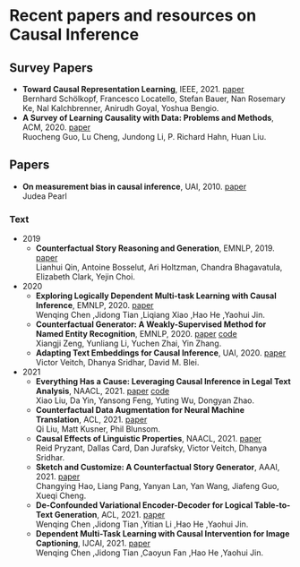 # Recent papers and resources on Causal Inference
## Survey Papers
* **Toward Causal Representation Learning**, IEEE, 2021. [paper](https://ieeexplore.ieee.org/abstract/document/9363924)\
  Bernhard Schölkopf, Francesco Locatello, Stefan Bauer, Nan Rosemary Ke, Nal Kalchbrenner, Anirudh Goyal, Yoshua Bengio.
* **A Survey of Learning Causality with Data: Problems and Methods**, ACM, 2020. [paper](https://arxiv.org/abs/1809.09337)\
  Ruocheng Guo, Lu Cheng, Jundong Li, P. Richard Hahn, Huan Liu.
## Papers
* **On measurement bias in causal inference**, UAI, 2010. [paper](http://ftp.cs.ucla.edu/pub/stat_ser/r357.pdf)\
Judea Pearl
### Text
- 2019
  * **Counterfactual Story Reasoning and Generation**, EMNLP, 2019. [paper](https://arxiv.org/pdf/1909.04076.pdf)\
  Lianhui Qin, Antoine Bosselut, Ari Holtzman, Chandra Bhagavatula, Elizabeth Clark, Yejin Choi.
- 2020
  * **Exploring Logically Dependent Multi-task Learning with Causal Inference**, EMNLP, 2020. [paper](https://aclanthology.org/2020.emnlp-main.173.pdf)\
  Wenqing Chen ,Jidong Tian ,Liqiang Xiao ,Hao He ,Yaohui Jin.
  * **Counterfactual Generator: A Weakly-Supervised Method for Named Entity Recognition**, EMNLP, 2020. [paper](https://aclanthology.org/2020.emnlp-main.590.pdf) [code](https://github.com/xijiz/cfgen)\
  Xiangji Zeng, Yunliang Li, Yuchen Zhai, Yin Zhang.
  * **Adapting Text Embeddings for Causal Inference**, UAI, 2020. [paper](http://proceedings.mlr.press/v124/veitch20a/veitch20a.pdf)\
  Victor Veitch, Dhanya Sridhar, David M. Blei.
- 2021 
  * **Everything Has a Cause: Leveraging Causal Inference in Legal Text Analysis**, NAACL, 2021. [paper](https://arxiv.org/abs/2104.09420) [code](https://github.com/xxxiaol/GCI)\
  Xiao Liu, Da Yin, Yansong Feng, Yuting Wu, Dongyan Zhao.
  * **Counterfactual Data Augmentation for Neural Machine Translation**, ACL, 2021. [paper](https://aclanthology.org/2021.naacl-main.18.pdf)\
  Qi Liu, Matt Kusner, Phil Blunsom.
  * **Causal Effects of Linguistic Properties**, NAACL, 2021. [paper](https://arxiv.org/abs/2010.12919)\
  Reid Pryzant, Dallas Card, Dan Jurafsky, Victor Veitch, Dhanya Sridhar.
  * **Sketch and Customize: A Counterfactual Story Generator**, AAAI, 2021. [paper](https://arxiv.org/abs/2104.00929)\
  Changying Hao, Liang Pang, Yanyan Lan, Yan Wang, Jiafeng Guo, Xueqi Cheng.
  * **De-Confounded Variational Encoder-Decoder for Logical Table-to-Text Generation**,  ACL, 2021. [paper](https://aclanthology.org/2021.acl-long.430.pdf)\
  Wenqing Chen ,Jidong Tian ,Yitian Li ,Hao He ,Yaohui Jin.
  * **Dependent Multi-Task Learning with Causal Intervention for Image Captioning**, IJCAI, 2021. [paper](https://www.ijcai.org/proceedings/2021/0312.pdf)\
  Wenqing Chen ,Jidong Tian ,Caoyun Fan ,Hao He ,Yaohui Jin.